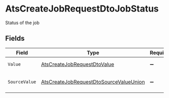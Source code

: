 # AtsCreateJobRequestDtoJobStatus

Status of the job


## Fields

| Field                                                                                                       | Type                                                                                                        | Required                                                                                                    | Description                                                                                                 | Example                                                                                                     |
| ----------------------------------------------------------------------------------------------------------- | ----------------------------------------------------------------------------------------------------------- | ----------------------------------------------------------------------------------------------------------- | ----------------------------------------------------------------------------------------------------------- | ----------------------------------------------------------------------------------------------------------- |
| `Value`                                                                                                     | [AtsCreateJobRequestDtoValue](../../Models/Components/AtsCreateJobRequestDtoValue.md)                       | :heavy_minus_sign:                                                                                          | The status of the job.                                                                                      | published                                                                                                   |
| `SourceValue`                                                                                               | [AtsCreateJobRequestDtoSourceValueUnion](../../Models/Components/AtsCreateJobRequestDtoSourceValueUnion.md) | :heavy_minus_sign:                                                                                          | The source value of the job status.                                                                         | Published                                                                                                   |